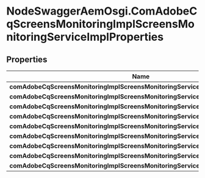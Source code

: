 # NodeSwaggerAemOsgi.ComAdobeCqScreensMonitoringImplScreensMonitoringServiceImplProperties

## Properties
Name | Type | Description | Notes
------------ | ------------- | ------------- | -------------
**comAdobeCqScreensMonitoringImplScreensMonitoringServiceImplProjectPath** | [**ConfigNodePropertyArray**](ConfigNodePropertyArray.md) |  | [optional] 
**comAdobeCqScreensMonitoringImplScreensMonitoringServiceImplScheduleFrequency** | [**ConfigNodePropertyString**](ConfigNodePropertyString.md) |  | [optional] 
**comAdobeCqScreensMonitoringImplScreensMonitoringServiceImplPingTimeout** | [**ConfigNodePropertyInteger**](ConfigNodePropertyInteger.md) |  | [optional] 
**comAdobeCqScreensMonitoringImplScreensMonitoringServiceImplRecipients** | [**ConfigNodePropertyString**](ConfigNodePropertyString.md) |  | [optional] 
**comAdobeCqScreensMonitoringImplScreensMonitoringServiceImplSmtpserver** | [**ConfigNodePropertyString**](ConfigNodePropertyString.md) |  | [optional] 
**comAdobeCqScreensMonitoringImplScreensMonitoringServiceImplSmtpport** | [**ConfigNodePropertyInteger**](ConfigNodePropertyInteger.md) |  | [optional] 
**comAdobeCqScreensMonitoringImplScreensMonitoringServiceImplUsetls** | [**ConfigNodePropertyBoolean**](ConfigNodePropertyBoolean.md) |  | [optional] 
**comAdobeCqScreensMonitoringImplScreensMonitoringServiceImplUsername** | [**ConfigNodePropertyString**](ConfigNodePropertyString.md) |  | [optional] 
**comAdobeCqScreensMonitoringImplScreensMonitoringServiceImplPassword** | [**ConfigNodePropertyString**](ConfigNodePropertyString.md) |  | [optional] 


